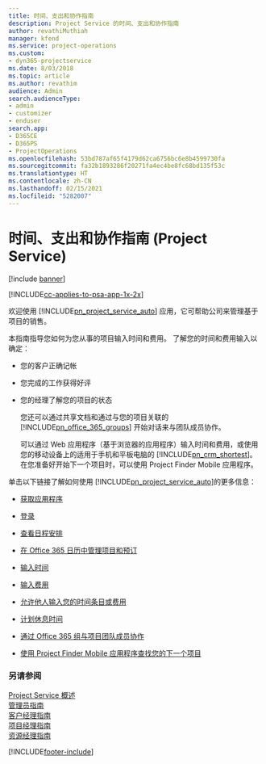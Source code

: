 ```yaml
---
title: 时间、支出和协作指南
description: Project Service 的时间、支出和协作指南
author: revathiMuthiah
manager: kfend
ms.service: project-operations
ms.custom:
- dyn365-projectservice
ms.date: 8/03/2018
ms.topic: article
ms.author: revathim
audience: Admin
search.audienceType:
- admin
- customizer
- enduser
search.app:
- D365CE
- D365PS
- ProjectOperations
ms.openlocfilehash: 53bd787af65f4179d62ca6756bc6e8b4599730fa
ms.sourcegitcommit: fa32b1893286f20271fa4ec4be8fc68bd135f53c
ms.translationtype: HT
ms.contentlocale: zh-CN
ms.lasthandoff: 02/15/2021
ms.locfileid: "5282007"
---
```

# <a name="time-expense-and-collaboration-guide-project-service"></a>时间、支出和协作指南 (Project Service)

[!include [banner](../includes/psa-now-project-operations.md)]

[!INCLUDE[cc-applies-to-psa-app-1x-2x](../includes/cc-applies-to-psa-app-1x-2x.md)]

欢迎使用 [!INCLUDE[pn_project_service_auto](../includes/pn-project-service-auto.md)] 应用，它可帮助公司来管理基于项目的销售。 
  
 本指南指导您如何为您从事的项目输入时间和费用。 了解您的时间和费用输入以确定：  
  
- 您的客户正确记帐  
  
- 您完成的工作获得好评  
  
- 您的经理了解您的项目的状态  
  
  您还可以通过共享文档和通过与您的项目关联的 [!INCLUDE[pn_office_365_groups](../includes/pn-office-365-groups.md)] 开始对话来与团队成员协作。  
  
  可以通过 Web 应用程序（基于浏览器的应用程序）输入时间和费用，或使用您的移动设备上的适用于手机和平板电脑的 [!INCLUDE[pn_crm_shortest](../includes/pn-crm-shortest.md)]。 在您准备好开始下一个项目时，可以使用 Project Finder Mobile 应用程序。  
  
单击以下链接了解如何使用 [!INCLUDE[pn_project_service_auto](../includes/pn-project-service-auto.md)]的更多信息：  
  
-   [获取应用程序](../psa/get-apps.md)  
  
-   [登录](../psa/sign-in.md)  
  
-   [查看日程安排](../psa/view-schedule.md)  
  
-   [在 Office 365 日历中管理项目和预订](../psa/manage-project-bookings-office-365-calendar.md)  
  
-   [输入时间](../psa/enter-time.md)  
  
-   [输入费用](../psa/enter-expenses.md)  
  
-   [允许他人输入您的时间条目或费用](../psa/allow-someone-else-enter-time-entry-expense.md)  
  
-   [计划休息时间](../psa/schedule-time-off.md)  
  
-   [通过 Office 365 组与项目团队成员协作](../psa/collaborate-project-team-members-office-365-groups.md)  
  
-   [使用 Project Finder Mobile 应用程序查找您的下一个项目](../psa/find-next-project-finder-mobile-app.md)  
  
### <a name="see-also"></a>另请参阅  
 [Project Service 概述](../psa/overview.md)   
 [管理员指南](../psa/admin-guide.md)   
 [客户经理指南](../psa/account-manager-guide.md)   
 [项目经理指南](../psa/project-manager-guide.md)   
 [资源经理指南](../psa/resource-manager-guide.md)   


[!INCLUDE[footer-include](../includes/footer-banner.md)]